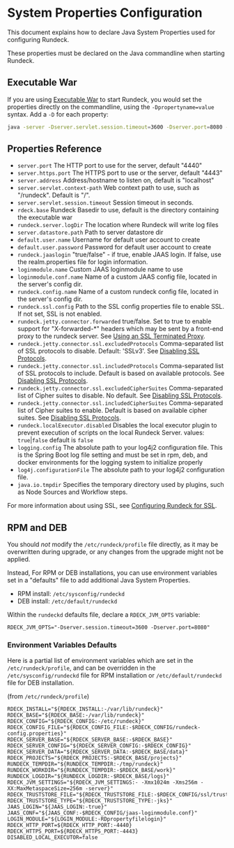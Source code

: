 # System Properties Configuration

This document explains how to declare Java System Properties used for configuring Rundeck.

These properties must be declared on the Java commandline when starting Rundeck.

## Executable War

If you are using [Executable War](/administration/install/jar.md) to start Rundeck, you would set the properties directly
on the commandline, using the `-Dpropertyname=value` syntax. Add a `-D` for each property:

```sh
java -server -Dserver.servlet.session.timeout=3600 -Dserver.port=8080 -jar rundeck-{{$rundeckVersionFull}}.war
```

## Properties Reference

- `server.port` The HTTP port to use for the server, default "4440"
- `server.https.port` The HTTPS port to use or the server, default "4443"
- `server.address` Address/hostname to listen on, default is "localhost"
- `server.servlet.context-path` Web context path to use, such as "/rundeck". Default is "/".
- `server.servlet.session.timeout` Session timeout in seconds.
- `rdeck.base` Rundeck Basedir to use, default is the directory containing the executable war
- `rundeck.server.logDir` The location where Rundeck will write log files
- `server.datastore.path` Path to server datastore dir
- `default.user.name` Username for default user account to create
- `default.user.password` Password for default user account to create
- `rundeck.jaaslogin` "true/false" - if true, enable JAAS login. If false, use the realm.properties file for login information.
- `loginmodule.name` Custom JAAS loginmodule name to use
- `loginmodule.conf.name` Name of a custom JAAS config file, located in the server's config dir.
- `rundeck.config.name` Name of a custom rundeck config file, located in the server's config dir.
- `rundeck.ssl.config` Path to the SSL config properties file to enable SSL. If not set, SSL is not enabled.
- `rundeck.jetty.connector.forwarded` true/false. Set to true to enable support for "X-forwarded-\*" headers which may be sent by a front-end proxy to the rundeck server. See [Using an SSL Terminated Proxy](/administration/security/ssl.md#using-an-ssl-terminated-proxy).
- `rundeck.jetty.connector.ssl.excludedProtocols` Comma-separated list of SSL protocols to disable. Default: 'SSLv3'. See [Disabling SSL Protocols](/administration/security/ssl.md#disabling-ssl-protocols).
- `rundeck.jetty.connector.ssl.includedProtocols` Comma-separated list of SSL protocols to include. Default is based on available protocols. See [Disabling SSL Protocols](/administration/security/ssl.md#disabling-ssl-protocols).
- `rundeck.jetty.connector.ssl.excludedCipherSuites` Comma-separated list of Cipher suites to disable. No default. See [Disabling SSL Protocols](/administration/security/ssl.md#disabling-ssl-protocols).
- `rundeck.jetty.connector.ssl.includedCipherSuites` Comma-separated list of Cipher suites to enable. Default is based on available cipher suites. See [Disabling SSL Protocols](/administration/security/ssl.md#disabling-ssl-protocols).
- `rundeck.localExecutor.disabled` Disables the local executor plugin to prevent execution of scripts on the local Rundeck Server.  values: `true`|`false` default is `false`
- `logging.config` The absolute path to your log4j2 configuration file. This is the Spring Boot log file setting and must be set in rpm, deb, and docker environments for the logging system to initialize properly
- `log4j.configurationFile` The absolute path to your log4j2 configuration file.
- `java.io.tmpdir` Specifies the temporary directory used by plugins, such as Node Sources and Workflow steps.

For more information about using SSL, see [Configuring Rundeck for SSL](/administration/security/ssl.md).

## RPM and DEB

You should _not_ modify the `/etc/rundeck/profile` file directly, as it may be overwritten during upgrade,
or any changes from the upgrade might not be applied.

Instead, For RPM or DEB installations, you can use environment variables set in a "defaults" file to add
additional Java System Properties.

- RPM install: `/etc/sysconfig/rundeckd`
- DEB install: `/etc/default/rundeckd`

Within the `rundeckd` defaults file, declare a `RDECK_JVM_OPTS` variable:

```properties
RDECK_JVM_OPTS="-Dserver.session.timeout=3600 -Dserver.port=8080"
```

### Environment Variables Defaults

Here is a partial list of environment variables which are set in the `/etc/rundeck/profile`, and can be overridden in the `/etc/sysconfig/rundeckd` file for RPM installation or `/etc/default/rundeckd` file for DEB installation.

(from `/etc/rundeck/profile`)

```
RDECK_INSTALL="${RDECK_INSTALL:-/var/lib/rundeck}"
RDECK_BASE="${RDECK_BASE:-/var/lib/rundeck}"
RDECK_CONFIG="${RDECK_CONFIG:-/etc/rundeck}"
RDECK_CONFIG_FILE="${RDECK_CONFIG_FILE:-$RDECK_CONFIG/rundeck-config.properties}"
RDECK_SERVER_BASE="${RDECK_SERVER_BASE:-$RDECK_BASE}"
RDECK_SERVER_CONFIG="${RDECK_SERVER_CONFIG:-$RDECK_CONFIG}"
RDECK_SERVER_DATA="${RDECK_SERVER_DATA:-$RDECK_BASE/data}"
RDECK_PROJECTS="${RDECK_PROJECTS:-$RDECK_BASE/projects}"
RUNDECK_TEMPDIR="${RUNDECK_TEMPDIR:-/tmp/rundeck}"
RUNDECK_WORKDIR="${RUNDECK_TEMPDIR:-$RDECK_BASE/work}"
RUNDECK_LOGDIR="${RUNDECK_LOGDIR:-$RDECK_BASE/logs}"
RDECK_JVM_SETTINGS="${RDECK_JVM_SETTINGS:- -Xmx1024m -Xms256m -XX:MaxMetaspaceSize=256m -server}"
RDECK_TRUSTSTORE_FILE="${RDECK_TRUSTSTORE_FILE:-$RDECK_CONFIG/ssl/truststore}"
RDECK_TRUSTSTORE_TYPE="${RDECK_TRUSTSTORE_TYPE:-jks}"
JAAS_LOGIN="${JAAS_LOGIN:-true}"
JAAS_CONF="${JAAS_CONF:-$RDECK_CONFIG/jaas-loginmodule.conf}"
LOGIN_MODULE="${LOGIN_MODULE:-RDpropertyfilelogin}"
RDECK_HTTP_PORT=${RDECK_HTTP_PORT:-4440}
RDECK_HTTPS_PORT=${RDECK_HTTPS_PORT:-4443}
DISABLED_LOCAL_EXECUTOR=false
```
